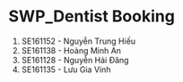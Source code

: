 # SWP_Dentist Booking

1. SE161152 - Nguyễn Trung Hiếu
2. SE161138 - Hoàng Minh An
3. SE161128 - Nguyễn Hải Đăng
4. SE161135 - Lưu Gia Vinh
